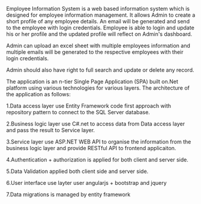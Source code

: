 Employee Information System is a web based information system which is designed for employee information management. It allows Admin to create a short profile of any employee details. An email will be generated and send to the employee with login credentials. Employee is able to login and update his or her profile and the updated profile will reflect on Admin's dashboard.

Admin can upload an excel sheet with multiple employees information and multiple emails will be generated to the respective employees with their login credentials. 

Admin should also have right to full search and update or delete any record.

The application is an n-tier Single Page Application (SPA) built on.Net platform using various  technologies for various layers. The architecture of the application as follows:

1.Data access layer use Entity Framework code first approach with repository pattern to connect to the SQL Server database. 

2.Business logic layer use C#.net to access data from Data access layer and pass the result to Service layer.

3.Service layer use ASP.NET WEB API to organise the information from the business logic layer and provide RESTful API to frontend applicaiton.

4.Authentication + authorization is applied for both client and server side.

5.Data Validation applied  both client side and server side.

6.User interface use layter user angularjs + bootstrap and jquery

7.Data migrations is managed by entity framework
